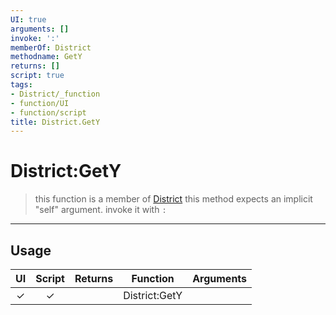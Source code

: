 ```yaml
---
UI: true
arguments: []
invoke: ':'
memberOf: District
methodname: GetY
returns: []
script: true
tags:
- District/_function
- function/UI
- function/script
title: District.GetY
---
```

# District:GetY
> this function is a member of [District](civ-6/lua/District.md)
> this method expects an implicit "self" argument. invoke it with `:`
-----
## Usage
|  UI | Script | Returns | Function | Arguments |
|:---:|:------:|-------:|:--------:|:---------|
|✓|✓||District:GetY||
